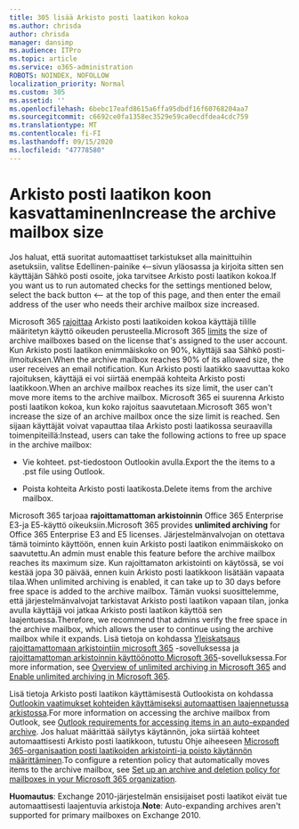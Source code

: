 ```yaml
---
title: 305 lisää Arkisto posti laatikon kokoa
ms.author: chrisda
author: chrisda
manager: dansimp
ms.audience: ITPro
ms.topic: article
ms.service: o365-administration
ROBOTS: NOINDEX, NOFOLLOW
localization_priority: Normal
ms.custom: 305
ms.assetid: ''
ms.openlocfilehash: 6bebc17eafd8615a6ffa95dbdf16f60768204aa7
ms.sourcegitcommit: c6692ce0fa1358ec3529e59ca0ecdfdea4cdc759
ms.translationtype: MT
ms.contentlocale: fi-FI
ms.lasthandoff: 09/15/2020
ms.locfileid: "47778580"
---
```

# <a name="increase-the-archive-mailbox-size"></a><span data-ttu-id="5405e-102">Arkisto posti laatikon koon kasvattaminen</span><span class="sxs-lookup"><span data-stu-id="5405e-102">Increase the archive mailbox size</span></span>


<span data-ttu-id="5405e-103">Jos haluat, että suoritat automaattiset tarkistukset alla mainittuihin asetuksiin, valitse Edellinen-painike <--sivun yläosassa ja kirjoita sitten sen käyttäjän Sähkö posti osoite, joka tarvitsee Arkisto posti laatikon kokoa.</span><span class="sxs-lookup"><span data-stu-id="5405e-103">If you want us to run automated checks for the settings mentioned below, select the back button <-- at the top of this page, and then enter the email address of the user who needs their archive mailbox size increased.</span></span>

<span data-ttu-id="5405e-104">Microsoft 365 [rajoittaa](https://docs.microsoft.com/office365/servicedescriptions/exchange-online-service-description/exchange-online-limits#mailbox-storage-limits) Arkisto posti laatikoiden kokoa käyttäjä tilille määritetyn käyttö oikeuden perusteella.</span><span class="sxs-lookup"><span data-stu-id="5405e-104">Microsoft 365 [limits](https://docs.microsoft.com/office365/servicedescriptions/exchange-online-service-description/exchange-online-limits#mailbox-storage-limits) the size of archive mailboxes based on the license that's assigned to the user account.</span></span> <span data-ttu-id="5405e-105">Kun Arkisto posti laatikon enimmäiskoko on 90%, käyttäjä saa Sähkö posti-ilmoituksen.</span><span class="sxs-lookup"><span data-stu-id="5405e-105">When the archive mailbox reaches 90% of its allowed size, the user receives an email notification.</span></span> <span data-ttu-id="5405e-106">Kun Arkisto posti laatikko saavuttaa koko rajoituksen, käyttäjä ei voi siirtää enempää kohteita Arkisto posti laatikkoon.</span><span class="sxs-lookup"><span data-stu-id="5405e-106">When an archive mailbox reaches its size limit, the user can't move more items to the archive mailbox.</span></span> <span data-ttu-id="5405e-107">Microsoft 365 ei suurenna Arkisto posti laatikon kokoa, kun koko rajoitus saavutetaan.</span><span class="sxs-lookup"><span data-stu-id="5405e-107">Microsoft 365 won't increase the size of an archive mailbox once the size limit is reached.</span></span> <span data-ttu-id="5405e-108">Sen sijaan käyttäjät voivat vapauttaa tilaa Arkisto posti laatikossa seuraavilla toimenpiteillä:</span><span class="sxs-lookup"><span data-stu-id="5405e-108">Instead, users can take the following actions to free up space in the archive mailbox:</span></span>

- <span data-ttu-id="5405e-109">Vie kohteet. pst-tiedostoon Outlookin avulla.</span><span class="sxs-lookup"><span data-stu-id="5405e-109">Export the the items to a .pst file using Outlook.</span></span>

- <span data-ttu-id="5405e-110">Poista kohteita Arkisto posti laatikosta.</span><span class="sxs-lookup"><span data-stu-id="5405e-110">Delete items from the archive mailbox.</span></span>

<span data-ttu-id="5405e-111">Microsoft 365 tarjoaa **rajoittamattoman arkistoinnin** Office 365 Enterprise E3-ja E5-käyttö oikeuksiin.</span><span class="sxs-lookup"><span data-stu-id="5405e-111">Microsoft 365 provides **unlimited archiving** for Office 365 Enterprise E3 and E5 licenses.</span></span> <span data-ttu-id="5405e-112">Järjestelmänvalvojan on otettava tämä toiminto käyttöön, ennen kuin Arkisto posti laatikon enimmäiskoko on saavutettu.</span><span class="sxs-lookup"><span data-stu-id="5405e-112">An admin must enable this feature before the archive mailbox reaches its maximum size.</span></span> <span data-ttu-id="5405e-113">Kun rajoittamaton arkistointi on käytössä, se voi kestää jopa 30 päivää, ennen kuin Arkisto posti laatikkoon lisätään vapaata tilaa.</span><span class="sxs-lookup"><span data-stu-id="5405e-113">When unlimited archiving is enabled, it can take up to 30 days before free space is added to the archive mailbox.</span></span> <span data-ttu-id="5405e-114">Tämän vuoksi suosittelemme, että järjestelmänvalvojat tarkistavat Arkisto posti laatikon vapaan tilan, jonka avulla käyttäjä voi jatkaa Arkisto posti laatikon käyttöä sen laajentuessa.</span><span class="sxs-lookup"><span data-stu-id="5405e-114">Therefore, we recommend that admins verify the free space in the archive mailbox, which allows the user to continue using the archive mailbox while it expands.</span></span> <span data-ttu-id="5405e-115">Lisä tietoja on kohdassa [Yleiskatsaus rajoittamattomaan arkistointiin microsoft 365](https://docs.microsoft.com/microsoft-365/compliance/unlimited-archiving) -sovelluksessa ja [rajoittamattoman arkistoinnin käyttöönotto Microsoft 365](https://docs.microsoft.com/microsoft-365/compliance/enable-unlimited-archiving)-sovelluksessa.</span><span class="sxs-lookup"><span data-stu-id="5405e-115">For more information, see [Overview of unlimited archiving in Microsoft 365](https://docs.microsoft.com/microsoft-365/compliance/unlimited-archiving) and [Enable unlimited archiving in Microsoft 365](https://docs.microsoft.com/microsoft-365/compliance/enable-unlimited-archiving).</span></span>

<span data-ttu-id="5405e-116">Lisä tietoja Arkisto posti laatikon käyttämisestä Outlookista on kohdassa [Outlookin vaatimukset kohteiden käyttämiseksi automaattisen laajennetussa arkistossa](https://docs.microsoft.com/microsoft-365/compliance/unlimited-archiving#outlook-requirements-for-accessing-items-in-an-auto-expanded-archive).</span><span class="sxs-lookup"><span data-stu-id="5405e-116">For more information on accessing the archive mailbox from Outlook, see [Outlook requirements for accessing items in an auto-expanded archive](https://docs.microsoft.com/microsoft-365/compliance/unlimited-archiving#outlook-requirements-for-accessing-items-in-an-auto-expanded-archive).</span></span> <span data-ttu-id="5405e-117">Jos haluat määrittää säilytys käytännön, joka siirtää kohteet automaattisesti Arkisto posti laatikkoon, tutustu Ohje aiheeseen [Microsoft 365-organisaation posti laatikoiden arkistointi-ja poisto käytännön määrittäminen](https://docs.microsoft.com/microsoft-365/compliance/set-up-an-archive-and-deletion-policy-for-mailboxes).</span><span class="sxs-lookup"><span data-stu-id="5405e-117">To configure a retention policy that automatically moves items to the archive mailbox, see [Set up an archive and deletion policy for mailboxes in your Microsoft 365 organization](https://docs.microsoft.com/microsoft-365/compliance/set-up-an-archive-and-deletion-policy-for-mailboxes).</span></span>

<span data-ttu-id="5405e-118">**Huomautus**: Exchange 2010-järjestelmän ensisijaiset posti laatikot eivät tue automaattisesti laajentuvia arkistoja.</span><span class="sxs-lookup"><span data-stu-id="5405e-118">**Note**: Auto-expanding archives aren't supported for primary mailboxes on Exchange 2010.</span></span>
